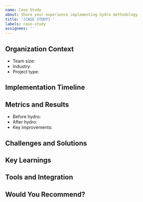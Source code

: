```yaml
---
name: Case Study
about: Share your experience implementing hydro methodology
title: '[CASE STUDY] '
labels: case-study
assignees: ''
---
```


## Organization Context
<!-- Brief description of your organization and team (anonymized if needed) -->
- Team size:
- Industry:
- Project type:

## Implementation Timeline
<!-- When did you start implementing hydro? -->

## Metrics and Results
<!-- Share quantitative results if available -->
- Before hydro:
- After hydro:
- Key improvements:

## Challenges and Solutions
<!-- What obstacles did you face and how did you overcome them? -->

## Key Learnings
<!-- What insights would you share with others implementing hydro? -->

## Tools and Integration
<!-- What tools are you using with hydro? -->

## Would You Recommend?
<!-- Would you recommend hydro to similar teams? Why or why not? -->